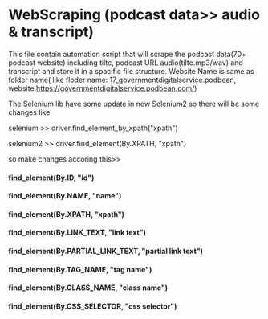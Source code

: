 # WebScraping (podcast data>> audio & transcript)
This file contain automation script that will scrape the podcast data(70+ podcast website) including tilte, podcast URL audio(tilte.mp3/wav) and transcript and store it in a spacific file structure. 
Website Name is same as folder name( like floder name: 17_governmentdigitalservice.podbean, website:https://governmentdigitalservice.podbean.com/)


The Selenium lib have some update in new Selenium2 so there will be some changes like:


selenium >> driver.find_element_by_xpath("xpath")


selenium2 >> driver.find_element(By.XPATH, "xpath")


so make changes accoring this>>
#### find_element(By.ID, "id")
#### find_element(By.NAME, "name")
#### find_element(By.XPATH, "xpath")
#### find_element(By.LINK_TEXT, "link text")
#### find_element(By.PARTIAL_LINK_TEXT, "partial link text")
#### find_element(By.TAG_NAME, "tag name")
#### find_element(By.CLASS_NAME, "class name")
#### find_element(By.CSS_SELECTOR, "css selector")
